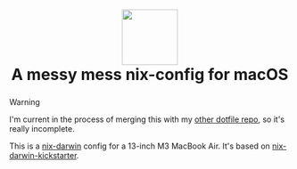 <h1 align="center">
    <img src="https://camo.githubusercontent.com/2b61ded391a1f3028ebdb8dc6e8513be132f9b0f1f9f314949f183ec7b52870b/68747470733a2f2f692e696d6775722e636f6d2f367146436c41312e706e67" width="100px" />
    <br>
        A messy mess nix-config for macOS
    <br>
  <img src="https://github.com/Tnixc/nix-config/assets/85466117/2a2072e7-34b3-4dd3-8619-70d6d49506f1" height="5px" />
</h1>

> [!WARNING]
> I'm current in the process of merging this with my [other dotfile repo](https://github.com/tnixc/dots), so it's really incomplete.


This is a [nix-darwin](https://github.com/LnL7/nix-darwin) config for a 13-inch M3 MacBook Air. It's based on [nix-darwin-kickstarter](https://github.com/ryan4yin/nix-darwin-kickstarter). 
